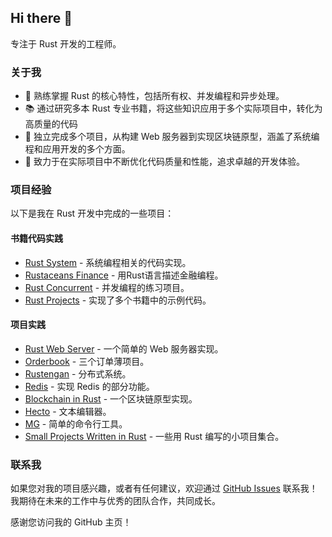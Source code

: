 ## Hi there 👋

专注于 Rust 开发的工程师。

### 关于我

- 🌟 熟练掌握 Rust 的核心特性，包括所有权、并发编程和异步处理。
- 📚 通过研究多本 Rust 专业书籍，将这些知识应用于多个实际项目中，转化为高质量的代码
- 🔨 独立完成多个项目，从构建 Web 服务器到实现区块链原型，涵盖了系统编程和应用开发的多个方面。
- 🎯 致力于在实际项目中不断优化代码质量和性能，追求卓越的开发体验。

### 项目经验

以下是我在 Rust 开发中完成的一些项目：

#### 书籍代码实践

- [Rust System](https://github.com/brook-bang/rust_system) - 系统编程相关的代码实现。
- [Rustaceans Finance](https://github.com/brook-bang/rustaceans_finance) - 用Rust语言描述金融编程。
- [Rust Concurrent](https://github.com/brook-bang/rust_concurrent) - 并发编程的练习项目。
- [Rust Projects](https://github.com/brook-bang/rust_projects) - 实现了多个书籍中的示例代码。

#### 项目实践

- [Rust Web Server](https://github.com/brook-bang/rust-web-server) - 一个简单的 Web 服务器实现。
- [Orderbook](https://github.com/brook-bang/orderbook) - 三个订单薄项目。
- [Rustengan](https://github.com/brook-bang/rustengan) - 分布式系统。
- [Redis](https://github.com/brook-bang/redis) - 实现 Redis 的部分功能。
- [Blockchain in Rust](https://github.com/brook-bang/blockchain-in-rust) - 一个区块链原型实现。
- [Hecto](https://github.com/brook-bang/hecto) - 文本编辑器。
- [MG](https://github.com/brook-bang/mg) - 简单的命令行工具。
- [Small Projects Written in Rust](https://github.com/brook-bang/Small-projects-written-in-Rust) - 一些用 Rust 编写的小项目集合。

### 联系我

如果您对我的项目感兴趣，或者有任何建议，欢迎通过 [GitHub Issues](https://github.com/brook-bang/brook-bang/issues) 联系我！我期待在未来的工作中与优秀的团队合作，共同成长。

感谢您访问我的 GitHub 主页！

